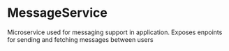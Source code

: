 # MessageService
Microservice used for messaging support in application. Exposes enpoints for sending and fetching messages between users
